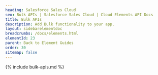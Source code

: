 ```yaml
---
heading: Salesforce Sales Cloud
seo: Bulk APIs | Salesforce Sales Cloud | Cloud Elements API Docs
title: Bulk APIs
description: Add Bulk functionality to your app.
layout: sidebarelementdoc
breadcrumbs: /docs/elements.html
elementId: 23
parent: Back to Element Guides
order: 30
sitemap: false
---
```


{% include bulk-apis.md %}
